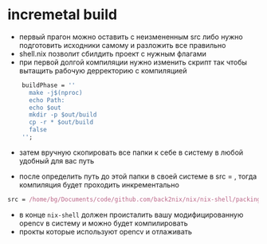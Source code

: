 # incremetal build

- первый прагон можно оставить с неизмененным src либо нужно подготовить исходники самому и разложить все правильно
- shell.nix позволит сбилдить проект с нужным флагами 
- при первой долгой компиляции нужно изменить скрипт так чтобы вытащить рабочую дерректорию с компиляцией

```shell.nix
    buildPhase = ''
      make -j$(nproc)
      echo Path:
      echo $out
      mkdir -p $out/build
      cp -r * $out/build
      false
    '';
```
- затем вручную скопировать все папки к себе в систему в любой удобный для вас путь

- после определить путь до этой папки в своей системе в src = , тогда компиляция будет проходить инкрементально

```shell.nix
src = /home/bg/Documents/code/github.com/back2nix/nix/nix-shell/packing_test/opencv4_try2/release/source;
```

- в конце `nix-shell` должен происталить вашу модифицированную opencv в систему и можно будет компилировать
- прокты которые используют opencv и отлаживать
